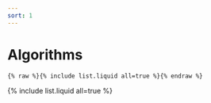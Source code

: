 ```yaml
---
sort: 1
---
```


# Algorithms


```
{% raw %}{% include list.liquid all=true %}{% endraw %}
```

{% include list.liquid all=true %}

